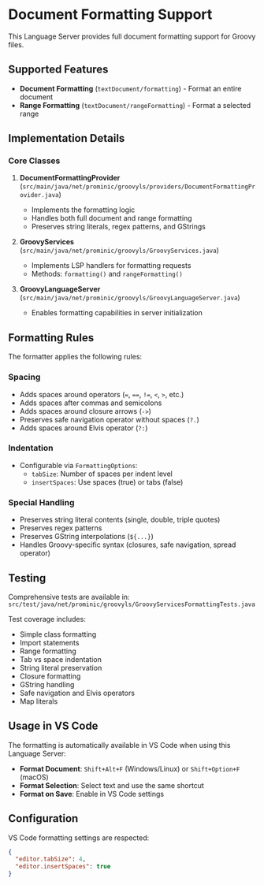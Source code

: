 # Document Formatting Support

This Language Server provides full document formatting support for Groovy files.

## Supported Features

- **Document Formatting** (`textDocument/formatting`) - Format an entire document
- **Range Formatting** (`textDocument/rangeFormatting`) - Format a selected range

## Implementation Details

### Core Classes

1. **DocumentFormattingProvider** (`src/main/java/net/prominic/groovyls/providers/DocumentFormattingProvider.java`)
   - Implements the formatting logic
   - Handles both full document and range formatting
   - Preserves string literals, regex patterns, and GStrings

2. **GroovyServices** (`src/main/java/net/prominic/groovyls/GroovyServices.java`)
   - Implements LSP handlers for formatting requests
   - Methods: `formatting()` and `rangeFormatting()`

3. **GroovyLanguageServer** (`src/main/java/net/prominic/groovyls/GroovyLanguageServer.java`)
   - Enables formatting capabilities in server initialization

## Formatting Rules

The formatter applies the following rules:

### Spacing
- Adds spaces around operators (`=`, `==`, `!=`, `<`, `>`, etc.)
- Adds spaces after commas and semicolons
- Adds spaces around closure arrows (`->`)
- Preserves safe navigation operator without spaces (`?.`)
- Adds spaces around Elvis operator (`?:`)

### Indentation
- Configurable via `FormattingOptions`:
  - `tabSize`: Number of spaces per indent level
  - `insertSpaces`: Use spaces (true) or tabs (false)

### Special Handling
- Preserves string literal contents (single, double, triple quotes)
- Preserves regex patterns
- Preserves GString interpolations (`${...}`)
- Handles Groovy-specific syntax (closures, safe navigation, spread operator)

## Testing

Comprehensive tests are available in:
`src/test/java/net/prominic/groovyls/GroovyServicesFormattingTests.java`

Test coverage includes:
- Simple class formatting
- Import statements
- Range formatting
- Tab vs space indentation
- String literal preservation
- Closure formatting
- GString handling
- Safe navigation and Elvis operators
- Map literals

## Usage in VS Code

The formatting is automatically available in VS Code when using this Language Server:
- **Format Document**: `Shift+Alt+F` (Windows/Linux) or `Shift+Option+F` (macOS)
- **Format Selection**: Select text and use the same shortcut
- **Format on Save**: Enable in VS Code settings

## Configuration

VS Code formatting settings are respected:
```json
{
  "editor.tabSize": 4,
  "editor.insertSpaces": true
}
```